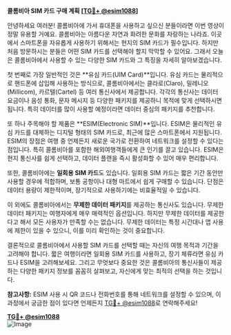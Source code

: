 **콜롬비아 SIM 카드 구매 계획 [[TG💪+ @esim1088](https://t.me/s/esim1088)]**

안녕하세요 여러분! 콜롬비아에 가서 휴대폰을 사용하고 싶으신 분들이라면 이번 영상이 정말 유용할 거예요. 콜롬비아는 아름다운 자연과 화려한 문화를 자랑하는 나라죠. 이곳에서 스마트폰을 자유롭게 사용하기 위해서는 현지의 SIM 카드가 필수입니다. 하지만 처음 방문하시는 분들은 어떤 SIM 카드를 선택해야 할지 막막할 수 있어요. 그래서 오늘은 콜롬비아에서 사용할 수 있는 다양한 SIM 카드와 그 특징을 자세히 알아보겠습니다.

첫 번째로 가장 일반적인 것은 **유심 카드(UIM Card)**입니다. 유심 카드는 물리적으로 핸드폰에 삽입해 사용하는 방식으로, 콜롬비아에서는 클라로(Claro), 밀레니오(Millicom), 카르텔(Cartel) 등 여러 통신사에서 제공합니다. 각각의 통신사는 데이터 요금이나 음성 통화, 문자 메시지 등 다양한 패키지를 제공하니 목적에 맞게 선택하시면 됩니다. 특히 데이터를 많이 사용할 예정이라면 데이터 중심의 패키지를 추천합니다.

또 하나 주목해야 할 제품은 **ESIM(Electronic SIM)**입니다. ESIM은 물리적인 유심 카드를 대체하는 디지털 형태의 SIM 카드로, 최근에 많은 스마트폰에서 지원됩니다. ESIM의 장점은 여행 중 언제든지 새로운 국가로 전환하여 네트워크를 설정할 수 있다는 점입니다. 특히 콜롬비아를 포함한 해외여행객들에게 큰 인기를 끌고 있습니다. ESIM은 현지 통신사를 쉽게 선택하고, 데이터 플랜을 즉시 활성화할 수 있어 매우 편리합니다.

또한, 콜롬비아에는 **일회용 SIM 카드**도 있습니다. 일회용 SIM 카드는 짧은 기간 동안만 사용할 경우에 적합하며, 보통 공항이나 대형 마트에서 쉽게 구매할 수 있습니다. 단점은 데이터 용량이 제한적이며, 장기적으로 사용하기에는 비효율적일 수 있습니다.

이 외에도 콜롬비아에서는 **무제한 데이터 패키지**를 제공하는 통신사도 있습니다. 무제한 데이터 패키지는 여행자에게 매우 매력적인 옵션입니다. 하지만 무제한 데이터를 제공한다고 해서 모든 사용자가 만족할 수는 없습니다. 무제한 데이터는 특정 시간대나 앱 사용에 제한이 있을 수 있으니, 이를 미리 확인하는 것이 중요합니다.

결론적으로 콜롬비아에서 사용할 SIM 카드를 선택할 때는 자신의 여행 목적과 기간을 고려해야 합니다. 짧은 여행이라면 일회용 SIM 카드를 사용하고, 장기 체류라면 유심 카드나 ESIM을 고려해보세요. 그리고 무엇보다 중요한 것은 콜롬비아의 통신사들이 제공하는 다양한 패키지 정보를 꼼꼼히 살펴보고, 자신에게 맞는 최적의 선택을 하는 것입니다.

**참고사항:** ESIM 사용 시 QR 코드나 전화번호를 통해 네트워크를 설정할 수 있으며, 이 과정에서 궁금한 점이 있다면 언제든지 [TG💪+ @esim1088](https://t.me/s/esim1088)로 연락해주세요!

**[TG💪+ @esim1088](https://t.me/s/esim1088)**  
![Image](https://i.postimg.cc/Y0z9fWf4/image.png)